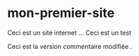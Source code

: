﻿# mon-premier-site
Ceci est un site internet ...
Ceci est un test

Ceci est la version commentaire modifiée .


